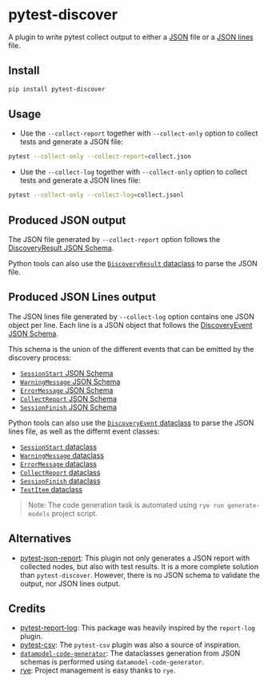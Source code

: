# pytest-discover

A plugin to write pytest collect output to either a [JSON](https://www.json.org/json-en.html) file or a [JSON lines](https://jsonlines.org/) file.

## Install

```bash
pip install pytest-discover
```

## Usage

- Use the `--collect-report` together with `--collect-only` option to collect tests and generate a JSON file:

```bash
pytest --collect-only --collect-report=collect.json
```

- Use the `--collect-log` together with `--collect-only` option to collect tests and generate a JSON lines file:

```bash
pytest --collect-only --collect-log=collect.jsonl
```

## Produced JSON output

The JSON file generated by `--collect-report` option follows the [DiscoveryResult JSON Schema](./schemas/discovery_result.json).

Python tools can also use the [`DiscoveryResult` dataclass](./src/pytest_discover/models/discovery_result.py) to parse the JSON file.


## Produced JSON Lines output

The JSON lines file generated by `--collect-log` option contains one JSON object per line. Each line is a JSON object that follows the [DiscoveryEvent JSON Schema](./schemas/discovery_event.json).

This schema is the union of the different events that can be emitted by the discovery process:

- [`SessionStart` JSON Schema](./schemas/session_start.json)
- [`WarningMessage` JSON Schema](./schemas/warning_message.json)
- [`ErrorMessage` JSON Schema](./schemas/error_message.json)
- [`CollectReport` JSON Schema](./schemas/collect_report.json)
- [`SessionFinish` JSON Schema](./schemas/session_finish.json)

Python tools can also use the [`DiscoveryEvent` dataclass](./src/pytest_discover/models/discovery_event.py) to parse the JSON lines file, as well as the differnt event classes:

- [`SessionStart` dataclass](./src/pytest_discover/models/session_start.py)
- [`WarningMessage` dataclass](./src/pytest_discover/models/warning_message.py)
- [`ErrorMessage` dataclass](./src/pytest_discover/models/error_message.py)
- [`CollectReport` dataclass](./src/pytest_discover/models/collect_report.py)
- [`SessionFinish` dataclass](./src/pytest_discover/models/session_finish.py)
- [`TestItem` dataclass](./src/pytest_discover/models/test_item.py)

> Note: The code generation task is automated using `rye run generate-models` project script.

## Alternatives

- [pytest-json-report](https://github.com/numirias/pytest-json-report): This plugin not only generates a JSON report with collected nodes, but also with test results. It is a more complete solution than `pytest-discover`. However, there is no JSON schema to validate the output, nor JSON lines output.

## Credits

- [pytest-report-log](https://github.com/pytest-dev/pytest-reportlog): This package was heavily inspired by the `report-log` plugin.
- [pytest-csv](https://github.com/nicoulaj/pytest-csv): The `pytest-csv` plugin was also a source of inspiration.
- [`datamodel-code-generator`](https://github.com/koxudaxi/datamodel-code-generator): The dataclasses generation from JSON schemas is performed using `datamodel-code-generator`.
- [rye](https://rye-up.com/): Project management is easy thanks to `rye`.
